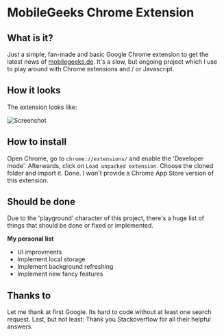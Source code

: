 MobileGeeks Chrome Extension
===================

## What is it?
Just a simple, fan-made and basic Google Chrome extension to get the latest news of [ mobilegeeks.de][mg-link]. It's a slow, but ongoing project which I use to play around with Chrome extensions and / or Javascript.

## How it looks
The extension looks like:

![Screenshot](https://raw.github.com/tscholze/mg-chrome-extension/master/doc/v02.png)

## How to install
Open Chrome, go to `chrome://extensions/` and enable the 'Developer mode'. Afterwards, click on `Load unpacked extension`. Choose the cloned folder and import it. Done. I won't provide a Chrome App Store version of this extension.

## Should be done
Due to the 'playground' character of this project, there's a huge list of things that should be done or fixed or implemented.

**My personal list**

* UI improvments
* Implement local storage
* Implement background refreshing
* Implement new fancy features

## Thanks to
Let me thank at first Google. Its hard to code without at least one search request. Last, but not least: Thank you Stackoverflow for all their helpful answers.


[mg-link]: http://www.mobilegeeks.de
